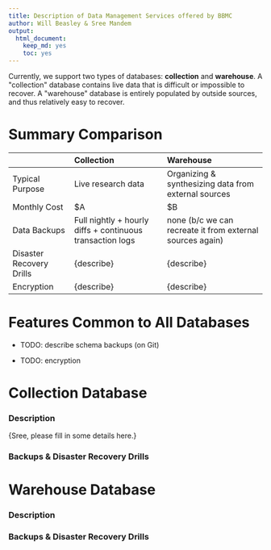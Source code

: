 ```yaml
---
title: Description of Data Management Services offered by BBMC
author: Will Beasley & Sree Mandem
output:
  html_document:
    keep_md: yes
    toc: yes
---
```


Currently, we support two types of databases: **collection** and **warehouse**.  A "collection" database contains live data that is difficult or impossible to recover.  A "warehouse" database is entirely populated by outside sources, and thus relatively easy to recover.  

Summary Comparison
===================================

|     | Collection | Warehouse |
| :-- | :--------- | :-------- |
| Typical Purpose | Live research data | Organizing & synthesizing data from external sources |
| Monthly Cost | $A | $B |
| Data Backups | Full nightly + hourly diffs + continuous transaction logs | none (b/c we can recreate it from external sources again) |
| Disaster Recovery Drills | {describe} | {describe} |
| Encryption | {describe} | {describe} |

Features Common to All Databases
===================================

* TODO: describe schema backups (on Git)

* TODO: encryption

Collection Database
===================================

### Description
{Sree, please fill in some details here.}

### Backups & Disaster Recovery Drills



Warehouse Database
===================================

### Description

### Backups & Disaster Recovery Drills
